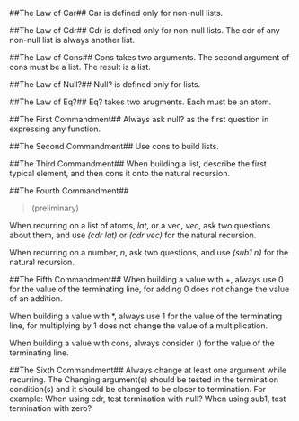 ##The Law of Car##
Car is defined only for non-null lists.

##The Law of Cdr##
Cdr is defined only for non-null lists.
The cdr of any non-null list is always another list.

##The Law of Cons##
Cons takes two arguments.
The second argument of cons must be a list. The result is a list.

##The Law of Null?##
Null? is defined only for lists.

##The Law of Eq?##
Eq? takes two arugments. Each must be an atom.

##The First Commandment##
Always ask null? as the first question in expressing any function.

##The Second Commandment##
Use cons to build lists.

##The Third Commandment##
When building a list, describe the first typical element,
and then cons it onto the natural recursion.

##The Fourth Commandment##
>(preliminary)

When recurring on a list of atoms, *lat*, or a vec, *vec*, ask
two questions about them, and use *(cdr lat)* or *(cdr vec)* for the natural recursion.

When recurring on a number, *n*, ask two questions, and use *(sub1 n)* for the natural recursion.

##The Fifth Commandment##
When building a value with +, always use 0 for the value of the terminating line, for adding 0 does not change the value of an addition.

When building a value with *, always use 1 for the value of the terminating line, for multiplying by 1 does not change the value of a multiplication.

When building a value with cons, always consider () for the value of the terminating line.

##The Sixth Commandment##
Always change at least one argument while recurring.
The Changing argument(s) should be tested in the termination condition(s) and it should be changed to be closer to termination. For example:
    When using cdr, test termination with null?
    When using sub1, test termination with zero?
